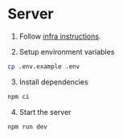 # Server

1. Follow [infra instructions](../infra/README.md).

2. Setup environment variables

```sh
cp .env.example .env
```

3. Install dependencies

```sh
npm ci
```

4. Start the server

```sh
npm run dev
```
